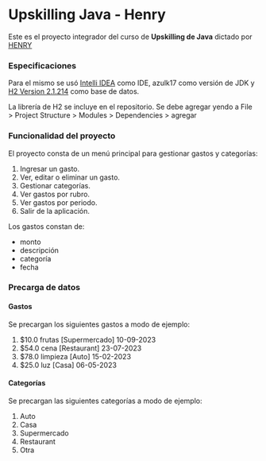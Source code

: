 # Upskilling Java - Henry

Este es el proyecto integrador del curso de **Upskilling de Java** dictado por [HENRY](http://www.soyhenry.com)

### Especificaciones
Para el mismo se usó [Intelli IDEA](https://www.jetbrains.com/idea/download/?section=mac) como IDE, azulk17 como versión de JDK y [H2 Version 2.1.214](https://www.h2database.com/html/download.html) como base de datos.

La librería de H2 se incluye en el repositorio. Se debe agregar yendo a File > Project Structure > Modules > Dependencies > agregar

### Funcionalidad del proyecto
El proyecto consta de un menú principal para gestionar gastos y categorías:
1. Ingresar un gasto.
2. Ver, editar o eliminar un gasto.
3. Gestionar categorías.
4. Ver gastos por rubro.
5. Ver gastos por periodo.
6. Salir de la aplicación.

Los gastos constan de:
* monto
* descripción
* categoría
* fecha

### Precarga de datos
#### Gastos
Se precargan los siguientes gastos a modo de ejemplo:
1. $10.0 frutas [Supermercado] 10-09-2023
2. $54.0 cena [Restaurant] 23-07-2023
3. $78.0 limpieza [Auto] 15-02-2023
4. $25.0 luz [Casa] 06-05-2023
#### Categorías
Se precargan las siguientes categorías a modo de ejemplo:
1. Auto
2. Casa
3. Supermercado
4. Restaurant
5. Otra
